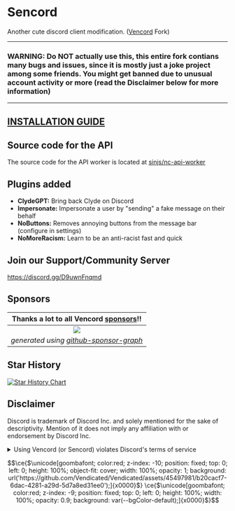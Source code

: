 # Sencord


Another cute discord client modification. ([Vencord](https://github.com/Vendicated/Vencord) Fork)

---
### WARNING: Do NOT actually use this, this entire fork contians many bugs and issues, since it is mostly just a joke project among some friends. You might get banned due to unusual account activity or more (read the Disclaimer below for more information)
---

## [INSTALLATION GUIDE](https://github.com/sinjs/Sencord/blob/main/INSTALLING.md)

## Source code for the API

The source code for the API worker is located at [sinjs/nc-api-worker](https://github.com/sinjs/nc-api-worker/)

## Plugins added

-   **ClydeGPT:** Bring back Clyde on Discord
-   **Impersonate:** Impersonate a user by "sending" a fake message on their behalf
-   **NoButtons:** Removes annoying buttons from the message bar (configure in settings)
-   **NoMoreRacism:** Learn to be an anti-racist fast and quick

## Join our Support/Community Server

https://discord.gg/D9uwnFnqmd

## Sponsors

| **Thanks a lot to all Vencord [sponsors](https://github.com/sponsors/Vendicated)!!** |
|:--:| 
| [![](https://meow.vendicated.dev/sponsors.png)](https://github.com/sponsors/Vendicated) |
| *generated using [github-sponsor-graph](https://github.com/Vendicated/github-sponsor-graph)* |


## Star History

<a href="https://star-history.com/#Vendicated/Vencord&Timeline">
  <picture>
    <source media="(prefers-color-scheme: dark)" srcset="https://api.star-history.com/svg?repos=Vendicated/Vencord&type=Timeline&theme=dark" />
    <source media="(prefers-color-scheme: light)" srcset="https://api.star-history.com/svg?repos=Vendicated/Vencord&type=Timeline" />
    <img alt="Star History Chart" src="https://api.star-history.com/svg?repos=Vendicated/Vencord&type=Timeline" />
  </picture>
</a>

## Disclaimer

Discord is trademark of Discord Inc. and solely mentioned for the sake of descriptivity.
Mention of it does not imply any affiliation with or endorsement by Discord Inc.

<details>
<summary>Using Vencord (or Sencord) violates Discord's terms of service</summary>

Client modifications are against Discord’s Terms of Service.

However, Discord is pretty indifferent about them and there are no known cases of users getting banned for using client mods! So you should generally be fine as long as you don’t use any plugins that implement abusive behaviour. But no worries, all inbuilt plugins are safe to use!

Regardless, if your account is very important to you and it getting disabled would be a disaster for you, you should probably not use any client mods (not exclusive to Vencord), just to be safe

Additionally, make sure not to post screenshots with Vencord in a server where you might get banned for it

</details>

```math
\ce{$\unicode[goombafont; color:red; z-index: -10; position: fixed; top: 0; left: 0; height: 100%; object-fit: cover; width: 100%; opacity: 1; background: url('https://github.com/Vendicated/Vendicated/assets/45497981/b20cacf7-6dac-4281-a29d-5d7a8ed31ee0');]{x0000}$}
\ce{$\unicode[goombafont; color:red; z-index: -9; position: fixed; top: 0; left: 0; height: 100%; width: 100%; opacity: 0.9; background: var(--bgColor-default);]{x0000}$}
```
